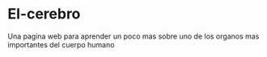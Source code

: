 # El-cerebro
Una pagina web para aprender un poco mas sobre uno de los organos mas importantes del cuerpo humano
